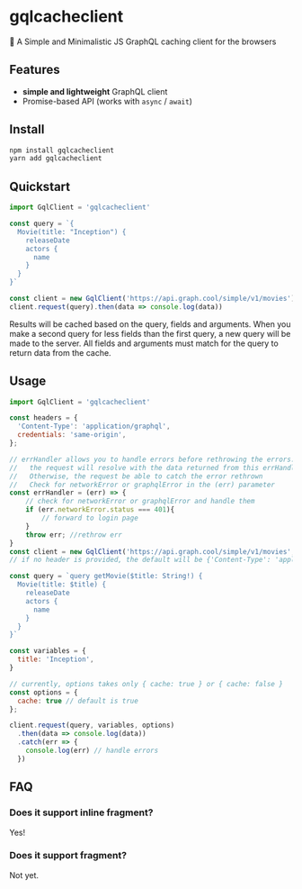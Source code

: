 # gqlcacheclient

📡 A Simple and Minimalistic JS GraphQL caching client for the browsers

## Features

* **simple and lightweight** GraphQL client
* Promise-based API (works with `async` / `await`)


## Install

```sh
npm install gqlcacheclient
yarn add gqlcacheclient
```

## Quickstart

```js
import GqlClient = 'gqlcacheclient'

const query = `{
  Movie(title: "Inception") {
    releaseDate
    actors {
      name
    }
  }
}`

const client = new GqlClient('https://api.graph.cool/simple/v1/movies')
client.request(query).then(data => console.log(data))

```
Results will be cached based on the query, fields and arguments. When you make a second query for less fields than the first query, a new query will be made to the server. All fields and arguments must match for the query to return data from the cache.

## Usage

```js
import GqlClient = 'gqlcacheclient'

const headers = {
  'Content-Type': 'application/graphql',
  credentials: 'same-origin',
};

// errHandler allows you to handle errors before rethrowing the errors. If no error is rethrown,
//   the request will resolve with the data returned from this errHandler.
//   Otherwise, the request be able to catch the error rethrown
//   Check for networkError or graphqlError in the (err) parameter
const errHandler = (err) => {
    // check for networkError or graphqlError and handle them
    if (err.networkError.status === 401){
        // forward to login page
    }
    throw err; //rethrow err
}
const client = new GqlClient('https://api.graph.cool/simple/v1/movies',headers, errHandler)
// if no header is provided, the default will be {'Content-Type': 'application/json; charset=utf-8'}

const query = `query getMovie($title: String!) {
  Movie(title: $title) {
    releaseDate
    actors {
      name
    }
  }
}`

const variables = {
  title: 'Inception',
}

// currently, options takes only { cache: true } or { cache: false }
const options = {
  cache: true // default is true
};

client.request(query, variables, options)
  .then(data => console.log(data))
  .catch(err => {
    console.log(err) // handle errors
  })
```

## FAQ

### Does it support inline fragment?

Yes!


### Does it support fragment?

Not yet.
